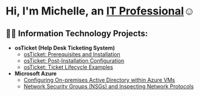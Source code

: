 <h1>Hi, I'm Michelle, an <a href="https://linkedin.com/">IT Professional</a>☺</h1>

<h2>👨‍💻 Information Technology Projects:</h2>

- <b>osTicket (Help Desk Ticketing System)</b>
  - [osTicket: Prerequisites and Installation](https://github.com/carrillo417/osticket-prereqs)
  - [osTicket: Post-Installation Configuration](https://github.com/carrillo417/post-install-config)
  - [osTicket: Ticket Lifecycle Examples](https://github.com/carrillo417/ticket-lifecycle)
- <b>Microsoft Azure</b>
  - [Configuring On-premises Active Directory within Azure VMs](https://github.com/carrillo417/configure-ad)
  - [Network Security Groups (NSGs) and Inspecting Network Protocols](https://github.com/carrillo417/azure-network-protocols)

